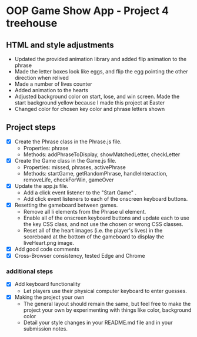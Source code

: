 # OOP Game Show App - Project 4 treehouse

## HTML and style adjustments

-   Updated the provided animation library and added flip animation to the phrase
-   Made the letter boxes look like eggs, and flip the egg pointing the other direction when relived
-   Made a number of lives counter
-   Added animation to the hearts
-   Adjusted background color on start, lose, and win screen. Made the start background yellow because I made this project at Easter
-   Changed color for chosen key color and phrase letters shown

## Project steps

-   [x] Create the Phrase class in the Phrase.js file.
    -   Properties: phrase
    -   Methods: addPhraseToDisplay, showMatchedLetter, checkLetter
-   [x] Create the Game class in the Game.js file.
    -   Properties: missed, phrases, activePhrase
    -   Methods: startGame, getRandomPhrase, handleInteraction, removeLife, checkForWin, gameOver
-   [x] Update the app.js file.
    -   Add a click event listener to the "Start Game" .
    -   Add click event listeners to each of the onscreen keyboard buttons.
-   [x] Resetting the gameboard between games.
    -   Remove all li elements from the Phrase ul element.
    -   Enable all of the onscreen keyboard buttons and update each to use the key CSS class, and not use the chosen or wrong CSS classes.
    -   Reset all of the heart images (i.e. the player's lives) in the scoreboard at the bottom of the gameboard to display the liveHeart.png image.
-   [x] Add good code comments
-   [x] Cross-Browser consistency, tested Edge and Chrome

### additional steps

-   [x] Add keyboard functionality
    -   Let players use their physical computer keyboard to enter guesses.
-   [x] Making the project your own
    -   The general layout should remain the same, but feel free to make the project your own by experimenting with things like color, background color
    -   Detail your style changes in your README.md file and in your submission notes.
